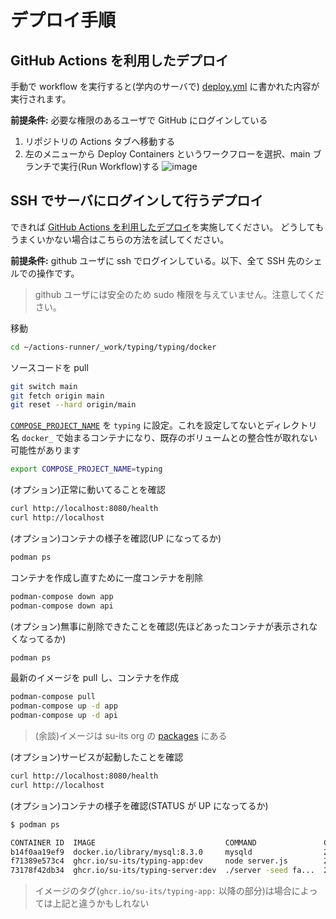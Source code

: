 # デプロイ手順

## GitHub Actions を利用したデプロイ

手動で workflow を実行すると(学内のサーバで) [deploy.yml](../.github/workflows/deploy.yml) に書かれた内容が実行されます。

**前提条件:** 必要な権限のあるユーザで GitHub にログインしている

1. リポジトリの Actions タブへ移動する
2. 左のメニューから Deploy Containers というワークフローを選択、main ブランチで実行(Run Workflow)する
  ![image](https://github.com/su-its/typing/assets/61489178/5fd3fc03-b477-4183-a849-1e0ee65e9d5b)

## SSH でサーバにログインして行うデプロイ

できれば [GitHub Actions を利用したデプロイ](#GitHub-Actions-を利用したデプロイ)を実施してください。
どうしてもうまくいかない場合はこちらの方法を試してください。

**前提条件:** github ユーザに ssh でログインしている。以下、全て SSH 先のシェルでの操作です。
> github ユーザには安全のため sudo 権限を与えていません。注意してください。

移動
```bash
cd ~/actions-runner/_work/typing/typing/docker
```

ソースコードを pull

```bash
git switch main
git fetch origin main
git reset --hard origin/main
```

[`COMPOSE_PROJECT_NAME`](https://docs.docker.com/reference/cli/docker/compose/#use--p-to-specify-a-project-name) を `typing` に設定。これを設定してないとディレクトリ名 `docker_` で始まるコンテナになり、既存のボリュームとの整合性が取れない可能性があります

```bash
export COMPOSE_PROJECT_NAME=typing
```

(オプション)正常に動いてることを確認

```bash
curl http://localhost:8080/health
curl http://localhost
```

(オプション)コンテナの様子を確認(UP になってるか)

```bash
podman ps
```

コンテナを作成し直すために一度コンテナを削除

```bash
podman-compose down app
podman-compose down api
```

(オプション)無事に削除できたことを確認(先ほどあったコンテナが表示されなくなってるか)

```bash
podman ps
```

最新のイメージを pull し、コンテナを作成

```bash
podman-compose pull
podman-compose up -d app
podman-compose up -d api
```

> (余談)イメージは su-its org の [packages](https://github.com/orgs/su-its/packages) にある

(オプション)サービスが起動したことを確認

```bash
curl http://localhost:8080/health
curl http://localhost
```

(オプション)コンテナの様子を確認(STATUS が UP になってるか)

```bash
$ podman ps

CONTAINER ID  IMAGE                             COMMAND               CREATED       STATUS                 PORTS                   NAMES
b14f0aa19ef9  docker.io/library/mysql:8.3.0     mysqld                2 months ago  Up 28 hours (healthy)                          typing_db_1
f71389e573c4  ghcr.io/su-its/typing-app:dev     node server.js        2 months ago  Up 28 hours            0.0.0.0:3000->3000/tcp  typing_app_1
73178f42db34  ghcr.io/su-its/typing-server:dev  ./server -seed fa...  2 months ago  Up 28 hours (healthy)  0.0.0.0:8080->8080/tcp  typing_api_1
```

> イメージのタグ(`ghcr.io/su-its/typing-app:` 以降の部分)は場合によっては上記と違うかもしれない
